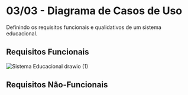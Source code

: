 # 03/03 - Diagrama de Casos de Uso
Definindo os requisitos funcionais e qualidativos de um sistema educacional.

## Requisitos Funcionais


![Sistema Educacional drawio (1)](https://user-images.githubusercontent.com/89141910/156596001-c02f87f2-7ea7-4d63-ae02-474fd1879bf3.png)


## Requisitos Não-Funcionais
